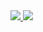 
<a href="https://portal.azure.com/#create/Microsoft.Template/uri/https%3A%2F%2Fraw.githubusercontent.com%2FCarlonBaird%2FCloudAss3%2Fmaster%2FReceiver%2Fazuredeploy.json" target="_blank">
    <img src="http://azuredeploy.net/deploybutton.png"/>
</a>

</a>
<a href="http://armviz.io/#/?load=https://raw.githubusercontent.com/CarlonBaird/CloudAss3/master/Receiver/azuredeploy.json" target="_blank">
    <img src="http://armviz.io/visualizebutton.png"/>
</a>
